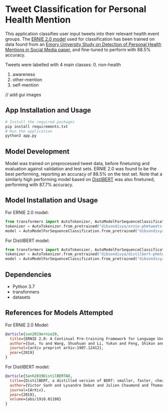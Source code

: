 # Tweet Classification for Personal Health Mention
This application classifies user input tweets into their relevant health event groups. The [ERNIE 2.0 model](https://huggingface.co/dibsondivya/ernie-phmtweets-sutd) used for classification has been trained on data found from an [Emory University Study on Detection of Personal Health Mentions in Social Media paper](https://arxiv.org/pdf/1802.09130v2.pdf), and fine-tuned to perform with 88.5% accuracy.

Tweets were labelled with 4 main classes:
0. non-health
1. awareness
2. other-mention
3. self-mention

// add gui images


## App Installation and Usage
```Python
# Install the required packages
pip install requirements.txt
# Run the application
python3 app.py
```

## Model Development
Model was trained on preprocessed tweet data, before finetuning and evaluation against validation and test sets. ERNIE 2.0 was found to be the best performing, reporting an accuracy of 88.5% on the test set. Note that a similarly high performing model based on [DistilBERT](https://huggingface.co/dibsondivya/distilbert-phmtweets-sutd) was also finetuned, performing with 87.7% accuracy. 

## Model Installation and Usage
For ERNIE 2.0 model:
```Python
from transformers import AutoTokenizer, AutoModelForSequenceClassification
tokenizer = AutoTokenizer.from_pretrained("dibsondivya/ernie-phmtweets-sutd")
model = AutoModelForSequenceClassification.from_pretrained("dibsondivya/ernie-phmtweets-sutd")
```

For DistilBERT model:
```Python
from transformers import AutoTokenizer, AutoModelForSequenceClassification
tokenizer = AutoTokenizer.from_pretrained("dibsondivya/distilbert-phmtweets-sutd")
model = AutoModelForSequenceClassification.from_pretrained("dibsondivya/distilbert-phmtweets-sutd")
```

## Dependencies
* Python 3.7 
* transformers
* datasets


## References for Models Attempted
For ERNIE 2.0 Model:
```bibtex
@article{sun2019ernie20,
  title={ERNIE 2.0: A Continual Pre-training Framework for Language Understanding},
  author={Sun, Yu and Wang, Shuohuan and Li, Yukun and Feng, Shikun and Tian, Hao and Wu, Hua and Wang, Haifeng},
  journal={arXiv preprint arXiv:1907.12412},
  year={2019} 
}
```

For DistilBERT model:
```bibtex
@article{Sanh2019DistilBERTAD,
  title={DistilBERT, a distilled version of BERT: smaller, faster, cheaper and lighter},
  author={Victor Sanh and Lysandre Debut and Julien Chaumond and Thomas Wolf},
  journal={ArXiv},
  year={2019},
  volume={abs/1910.01108}
}
```
